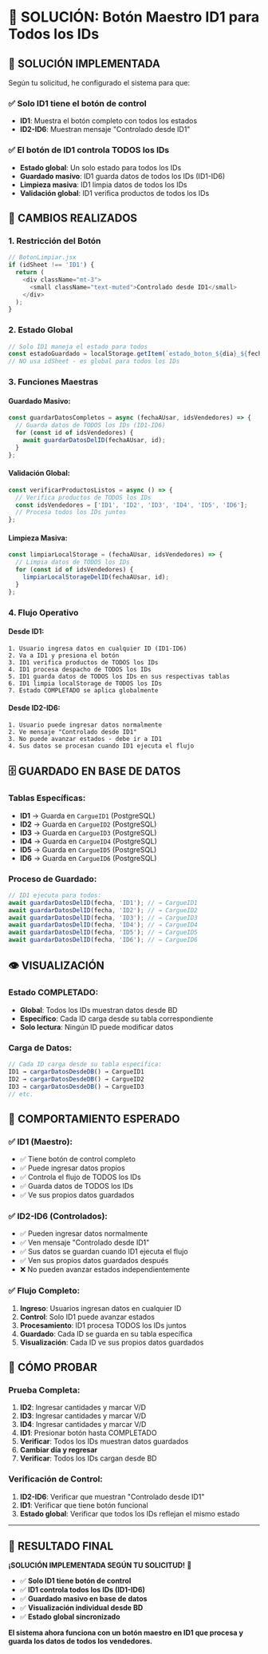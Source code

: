 # 🚀 SOLUCIÓN: Botón Maestro ID1 para Todos los IDs

## 🎯 SOLUCIÓN IMPLEMENTADA

Según tu solicitud, he configurado el sistema para que:

### **✅ Solo ID1 tiene el botón de control**
- **ID1**: Muestra el botón completo con todos los estados
- **ID2-ID6**: Muestran mensaje "Controlado desde ID1"

### **✅ El botón de ID1 controla TODOS los IDs**
- **Estado global**: Un solo estado para todos los IDs
- **Guardado masivo**: ID1 guarda datos de todos los IDs (ID1-ID6)
- **Limpieza masiva**: ID1 limpia datos de todos los IDs
- **Validación global**: ID1 verifica productos de todos los IDs

## 🔧 CAMBIOS REALIZADOS

### **1. Restricción del Botón**
```javascript
// BotonLimpiar.jsx
if (idSheet !== 'ID1') {
  return (
    <div className="mt-3">
      <small className="text-muted">Controlado desde ID1</small>
    </div>
  );
}
```

### **2. Estado Global**
```javascript
// Solo ID1 maneja el estado para todos
const estadoGuardado = localStorage.getItem(`estado_boton_${dia}_${fechaSeleccionada}`);
// NO usa idSheet - es global para todos los IDs
```

### **3. Funciones Maestras**

#### **Guardado Masivo:**
```javascript
const guardarDatosCompletos = async (fechaAUsar, idsVendedores) => {
  // Guarda datos de TODOS los IDs (ID1-ID6)
  for (const id of idsVendedores) {
    await guardarDatosDelID(fechaAUsar, id);
  }
};
```

#### **Validación Global:**
```javascript
const verificarProductosListos = async () => {
  // Verifica productos de TODOS los IDs
  const idsVendedores = ['ID1', 'ID2', 'ID3', 'ID4', 'ID5', 'ID6'];
  // Procesa todos los IDs juntos
};
```

#### **Limpieza Masiva:**
```javascript
const limpiarLocalStorage = (fechaAUsar, idsVendedores) => {
  // Limpia datos de TODOS los IDs
  for (const id of idsVendedores) {
    limpiarLocalStorageDelID(fechaAUsar, id);
  }
};
```

### **4. Flujo Operativo**

#### **Desde ID1:**
```
1. Usuario ingresa datos en cualquier ID (ID1-ID6)
2. Va a ID1 y presiona el botón
3. ID1 verifica productos de TODOS los IDs
4. ID1 procesa despacho de TODOS los IDs
5. ID1 guarda datos de TODOS los IDs en sus respectivas tablas
6. ID1 limpia localStorage de TODOS los IDs
7. Estado COMPLETADO se aplica globalmente
```

#### **Desde ID2-ID6:**
```
1. Usuario puede ingresar datos normalmente
2. Ve mensaje "Controlado desde ID1"
3. No puede avanzar estados - debe ir a ID1
4. Sus datos se procesan cuando ID1 ejecuta el flujo
```

## 🗄️ GUARDADO EN BASE DE DATOS

### **Tablas Específicas:**
- **ID1** → Guarda en `CargueID1` (PostgreSQL)
- **ID2** → Guarda en `CargueID2` (PostgreSQL)
- **ID3** → Guarda en `CargueID3` (PostgreSQL)
- **ID4** → Guarda en `CargueID4` (PostgreSQL)
- **ID5** → Guarda en `CargueID5` (PostgreSQL)
- **ID6** → Guarda en `CargueID6` (PostgreSQL)

### **Proceso de Guardado:**
```javascript
// ID1 ejecuta para todos:
await guardarDatosDelID(fecha, 'ID1'); // → CargueID1
await guardarDatosDelID(fecha, 'ID2'); // → CargueID2
await guardarDatosDelID(fecha, 'ID3'); // → CargueID3
await guardarDatosDelID(fecha, 'ID4'); // → CargueID4
await guardarDatosDelID(fecha, 'ID5'); // → CargueID5
await guardarDatosDelID(fecha, 'ID6'); // → CargueID6
```

## 👁️ VISUALIZACIÓN

### **Estado COMPLETADO:**
- **Global**: Todos los IDs muestran datos desde BD
- **Específico**: Cada ID carga desde su tabla correspondiente
- **Solo lectura**: Ningún ID puede modificar datos

### **Carga de Datos:**
```javascript
// Cada ID carga desde su tabla específica:
ID1 → cargarDatosDesdeDB() → CargueID1
ID2 → cargarDatosDesdeDB() → CargueID2
ID3 → cargarDatosDesdeDB() → CargueID3
// etc.
```

## 🎯 COMPORTAMIENTO ESPERADO

### **✅ ID1 (Maestro):**
- ✅ Tiene botón de control completo
- ✅ Puede ingresar datos propios
- ✅ Controla el flujo de TODOS los IDs
- ✅ Guarda datos de TODOS los IDs
- ✅ Ve sus propios datos guardados

### **✅ ID2-ID6 (Controlados):**
- ✅ Pueden ingresar datos normalmente
- ✅ Ven mensaje "Controlado desde ID1"
- ✅ Sus datos se guardan cuando ID1 ejecuta el flujo
- ✅ Ven sus propios datos guardados después
- ❌ No pueden avanzar estados independientemente

### **✅ Flujo Completo:**
1. **Ingreso**: Usuarios ingresan datos en cualquier ID
2. **Control**: Solo ID1 puede avanzar estados
3. **Procesamiento**: ID1 procesa TODOS los IDs juntos
4. **Guardado**: Cada ID se guarda en su tabla específica
5. **Visualización**: Cada ID ve sus propios datos guardados

## 🧪 CÓMO PROBAR

### **Prueba Completa:**
1. **ID2**: Ingresar cantidades y marcar V/D
2. **ID3**: Ingresar cantidades y marcar V/D
3. **ID4**: Ingresar cantidades y marcar V/D
4. **ID1**: Presionar botón hasta COMPLETADO
5. **Verificar**: Todos los IDs muestran datos guardados
6. **Cambiar día y regresar**
7. **Verificar**: Todos los IDs cargan desde BD

### **Verificación de Control:**
1. **ID2-ID6**: Verificar que muestran "Controlado desde ID1"
2. **ID1**: Verificar que tiene botón funcional
3. **Estado global**: Verificar que todos los IDs reflejan el mismo estado

---

## 🎉 RESULTADO FINAL

**¡SOLUCIÓN IMPLEMENTADA SEGÚN TU SOLICITUD!** 🎯

- ✅ **Solo ID1 tiene botón de control**
- ✅ **ID1 controla todos los IDs (ID1-ID6)**
- ✅ **Guardado masivo en base de datos**
- ✅ **Visualización individual desde BD**
- ✅ **Estado global sincronizado**

**El sistema ahora funciona con un botón maestro en ID1 que procesa y guarda los datos de todos los vendedores.**